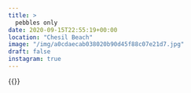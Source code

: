 ```yaml
---
title: >
  pebbles only
date: 2020-09-15T22:55:19+00:00
location: "Chesil Beach"
image: "/img/a0cdaecab038020b90d45f88c07e21d7.jpg"
draft: false
instagram: true
---
```


{{<photo src="/img/a0cdaecab038020b90d45f88c07e21d7.jpg">}}
